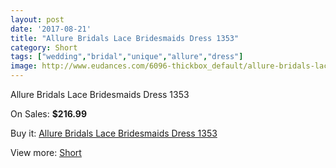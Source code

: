 ```yaml
---
layout: post
date: '2017-08-21'
title: "Allure Bridals Lace Bridesmaids Dress 1353"
category: Short
tags: ["wedding","bridal","unique","allure","dress"]
image: http://www.eudances.com/6096-thickbox_default/allure-bridals-lace-bridesmaids-dress-1353.jpg
---
```

Allure Bridals Lace Bridesmaids Dress 1353

On Sales: **$216.99**
<a href="https://www.eudances.com/en/short/2174-allure-bridals-lace-bridesmaids-dress-1353.html"><amp-img layout="responsive" width="600" height="600" src="//www.eudances.com/6096-thickbox_default/allure-bridals-lace-bridesmaids-dress-1353.jpg" alt="Allure Bridals Lace Bridesmaids Dress 1353 0" /></a>
<a href="https://www.eudances.com/en/short/2174-allure-bridals-lace-bridesmaids-dress-1353.html"><amp-img layout="responsive" width="600" height="600" src="//www.eudances.com/6099-thickbox_default/allure-bridals-lace-bridesmaids-dress-1353.jpg" alt="Allure Bridals Lace Bridesmaids Dress 1353 1" /></a>
<a href="https://www.eudances.com/en/short/2174-allure-bridals-lace-bridesmaids-dress-1353.html"><amp-img layout="responsive" width="600" height="600" src="//www.eudances.com/6098-thickbox_default/allure-bridals-lace-bridesmaids-dress-1353.jpg" alt="Allure Bridals Lace Bridesmaids Dress 1353 2" /></a>
<a href="https://www.eudances.com/en/short/2174-allure-bridals-lace-bridesmaids-dress-1353.html"><amp-img layout="responsive" width="600" height="600" src="//www.eudances.com/6097-thickbox_default/allure-bridals-lace-bridesmaids-dress-1353.jpg" alt="Allure Bridals Lace Bridesmaids Dress 1353 3" /></a>

Buy it: [Allure Bridals Lace Bridesmaids Dress 1353](https://www.eudances.com/en/short/2174-allure-bridals-lace-bridesmaids-dress-1353.html "Allure Bridals Lace Bridesmaids Dress 1353")

View more: [Short](https://www.eudances.com/en/25-short "Short")